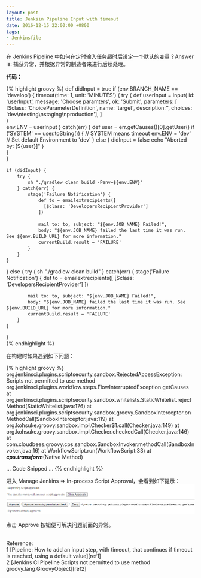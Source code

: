 ```yaml
---
layout: post
title: Jenksin Pipeline Input with timeout
date: 2016-12-15 22:00:00 +0800
tags:
- Jenkinsfile
---
```


在 Jenkins Pipeline 中如何在定时输入任务超时后设定一个默认的变量？Answer is: 捕获异常，并根据异常的制造者来进行后续处理。

**代码：**

{% highlight groovy %}
def didInput = true
if (env.BRANCH_NAME == 'develop') {
    timeout(time: 1, unit: 'MINUTES') {
        try {
            def userInput = input(
              id: 'userInput', message: 'Choose paramters', ok: 'Submit', parameters: [
                [$class: 'ChoiceParameterDefinition', name: 'target', description:'', choices: 'dev\ntesting\nstaging\nproduction'],
              ]   
            )   
            env.ENV = userInput
        } catch(err) {
            def user = err.getCauses()[0].getUser()
            if ('SYSTEM' == user.toString()) { // SYSTEM means timeout
                env.ENV = 'dev'     // Set default Environment to 'dev'
            } else {
                didInput = false
                echo "Aborted by: [${user}]"
            }   
        }   
    }   

    if (didInput) {
        try {
            sh "./gradlew clean build -Penv=${env.ENV}"
        } catch(err) {
            stage('Failure Notification') {
                def to = emailextrecipients([
                  [$class: 'DevelopersRecipientProvider']
                ])  

                mail to: to, subject: "${env.JOB_NAME} Failed!",
                body: "${env.JOB_NAME} failed the last time it was run. See ${env.BUILD_URL} for more information."
                currentBuild.result = 'FAILURE'
            }       
        }       
    }       
} else {
    try {
        sh "./gradlew clean build"
    } catch(err) {
        stage('Failure Notification') {
            def to = emailextrecipients([
              [$class: 'DevelopersRecipientProvider']
            ])

            mail to: to, subject: "${env.JOB_NAME} Failed!",
            body: "${env.JOB_NAME} failed the last time it was run. See ${env.BUILD_URL} for more information."
            currentBuild.result = 'FAILURE'
        }
    }
}       
{% endhighlight %}

在构建时如果遇到如下问题：

{% highlight groovy %}
org.jenkinsci.plugins.scriptsecurity.sandbox.RejectedAccessException: Scripts not permitted to use method org.jenkinsci.plugins.workflow.steps.FlowInterruptedException getCauses
    at org.jenkinsci.plugins.scriptsecurity.sandbox.whitelists.StaticWhitelist.rejectMethod(StaticWhitelist.java:176)
    at org.jenkinsci.plugins.scriptsecurity.sandbox.groovy.SandboxInterceptor.onMethodCall(SandboxInterceptor.java:119)
    at org.kohsuke.groovy.sandbox.impl.Checker$1.call(Checker.java:149)
    at org.kohsuke.groovy.sandbox.impl.Checker.checkedCall(Checker.java:146)
    at com.cloudbees.groovy.cps.sandbox.SandboxInvoker.methodCall(SandboxInvoker.java:16)
    at WorkflowScript.run(WorkflowScript:33)
at ___cps.transform___(Native Method)

... Code Snipped ...
{% endhighlight %}

进入 Manage Jenkins => In-process Script Approval，会看到如下提示：
![in-process-script-approval](/assets/201612/in-process-script-approval.png)

点击 Approve 按钮便可解决问题前面的异常。

<br>
<span class="post-meta">
Reference:
</span>
<br>
<span class="post-meta">
1 [Pipeline: How to add an input step, with timeout, that continues if timeout is reached, using a default value][ref1]<br>
2 [Jenkins CI Pipeline Scripts not permitted to use method groovy.lang.GroovyObject][ref2]
</span>

[ref1]: https://support.cloudbees.com/hc/en-us/articles/226554067-Pipeline-How-to-add-an-input-step-with-timeout-that-continues-if-timeout-is-reached-using-a-default-value
[ref2]: http://stackoverflow.com/questions/38276341/jenkins-ci-pipeline-scripts-not-permitted-to-use-method-groovy-lang-groovyobject
